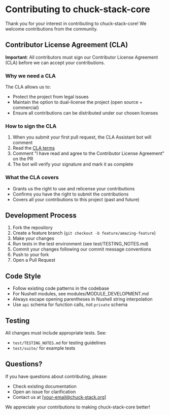 # Contributing to chuck-stack-core

Thank you for your interest in contributing to chuck-stack-core! We welcome contributions from the community.

## Contributor License Agreement (CLA)

**Important**: All contributors must sign our Contributor License Agreement (CLA) before we can accept your contributions.

### Why we need a CLA

The CLA allows us to:
- Protect the project from legal issues
- Maintain the option to dual-license the project (open source + commercial)
- Ensure all contributions can be distributed under our chosen licenses

### How to sign the CLA

1. When you submit your first pull request, the CLA Assistant bot will comment
2. Read the [CLA terms](.github/CLA.md)
3. Comment "I have read and agree to the Contributor License Agreement" on the PR
4. The bot will verify your signature and mark it as complete

### What the CLA covers

- Grants us the right to use and relicense your contributions
- Confirms you have the right to submit the contributions
- Covers all your contributions to this project (past and future)

## Development Process

1. Fork the repository
2. Create a feature branch (`git checkout -b feature/amazing-feature`)
3. Make your changes
4. Run tests in the test environment (see test/TESTING_NOTES.md)
5. Commit your changes following our commit message conventions
6. Push to your fork
7. Open a Pull Request

## Code Style

- Follow existing code patterns in the codebase
- For Nushell modules, see modules/MODULE_DEVELOPMENT.md
- Always escape opening parentheses in Nushell string interpolation
- Use `api` schema for function calls, not `private` schema

## Testing

All changes must include appropriate tests. See:
- `test/TESTING_NOTES.md` for testing guidelines
- `test/suite/` for example tests

## Questions?

If you have questions about contributing, please:
- Check existing documentation
- Open an issue for clarification
- Contact us at [your-email@chuck-stack.org]

We appreciate your contributions to making chuck-stack-core better!